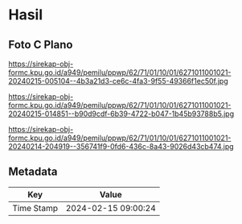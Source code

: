 # Hasil

## Foto C Plano

https://sirekap-obj-formc.kpu.go.id/a949/pemilu/ppwp/62/71/01/10/01/6271011001021-20240215-005104--4b3a21d3-ce6c-4fa3-9f55-49366f1ec50f.jpg

https://sirekap-obj-formc.kpu.go.id/a949/pemilu/ppwp/62/71/01/10/01/6271011001021-20240215-014851--b90d9cdf-6b39-4722-b047-1b45b93788b5.jpg

https://sirekap-obj-formc.kpu.go.id/a949/pemilu/ppwp/62/71/01/10/01/6271011001021-20240214-204919--356741f9-0fd6-436c-8a43-9026d43cb474.jpg


## Metadata

| Key        | Value               |
| ---------- | ------------------- |
| Time Stamp | 2024-02-15 09:00:24 |



